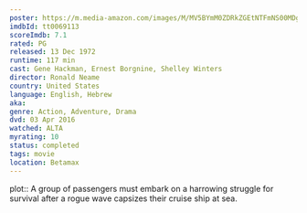```yaml
---
poster: https://m.media-amazon.com/images/M/MV5BYmM0ZDRkZGEtNTFmNS00MDg1LThkNWItZmU1NmM1OGM0NTU4L2ltYWdlL2ltYWdlXkEyXkFqcGdeQXVyMTQxNzMzNDI@._V1_SX300.jpg
imdbId: tt0069113
scoreImdb: 7.1
rated: PG
released: 13 Dec 1972
runtime: 117 min
cast: Gene Hackman, Ernest Borgnine, Shelley Winters
director: Ronald Neame
country: United States
language: English, Hebrew
aka: 
genre: Action, Adventure, Drama
dvd: 03 Apr 2016
watched: ALTA
myrating: 10
status: completed
tags: movie
location: Betamax
---
```


plot:: A group of passengers must embark on a harrowing struggle for survival after a rogue wave capsizes their cruise ship at sea.